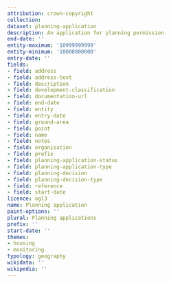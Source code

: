 ```yaml
---
attribution: crown-copyright
collection:
dataset: planning-application
description: An application for planning permission
end-date: ''
entity-maximum: '10999999999'
entity-minimum: '10000000000'
entry-date: ''
fields:
- field: address
- field: address-text
- field: description
- field: development-classification
- field: documentation-url
- field: end-date
- field: entity
- field: entry-date
- field: ground-area
- field: point
- field: name
- field: notes
- field: organisation
- field: prefix
- field: planning-application-status
- field: planning-application-type
- field: planning-decision
- field: planning-decision-type
- field: reference
- field: start-date
licence: ogl3
name: Planning application
paint-options: ''
plural: Planning applications
prefix: ''
start-date: ''
themes:
- housing
- monitoring
typology: geography
wikidata: ''
wikipedia: ''
---
```

